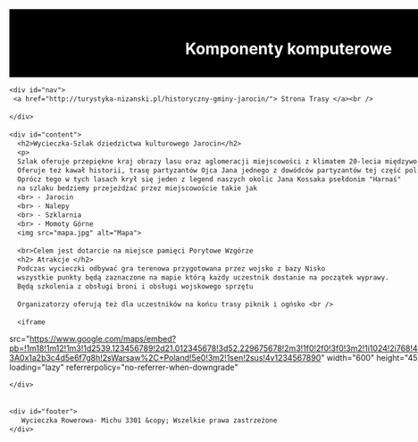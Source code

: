 <html lang="pl">
<head>
  <meta charset="utf-8">
  <title>Wycieczka Rowerowa</title>
  <meta name="description" content="Szlak Rowerowy SLO">
  <meta name="keywords" content="rower, pies, mambo żambo">
  <meta http-equiv="X-UA-Compatible" content="IE=edge,chrome=1">
  <style>
    #container {
      width: 1000px;
      margin: 0 auto;
    }
    #logo {
      background-color: black;
      color: white;
      text-align: center;
      padding: 15px;
    }
    #nav {
      float: left;
      background-color: lightgray;
      width: 120px;
      min-height: 850px;
      padding: 10px;
    }
    #content {
      float: left;
      padding: 20px;
      width: 640px;
    }
    #ad {
      float: left;
      width: 160px;
      min-height: 850px;
      padding: 10px;
      background-color: lightgray;
    }
    #footer {
      clear: both;
      background-color: black;
      color: white;
      text-align: center;
      padding: 20px;
    }
    #komp {
      float: center;
      width: 160px;
      min-height: 620px;
      padding: 10px;
 
      text-align: center;
    }
        #zdj {
      float: center;
      width: 160px;
      min-height: 850px;
      padding: 10px;
      background-color: lightgray;
  </style>
</head>
<body>
  <div id="container">
    <div id="logo">
      <h1>Komponenty komputerowe</h1>
    </div>

    <div id="nav">
     <a href="http://turystyka-nizanski.pl/historyczny-gminy-jarocin/"> Strona Trasy </a><br />
   
    </div>

    <div id="content">
      <h2>Wycieczka-Szlak dziedzictwa kulturowego Jarocin</h2>
      <p>
      Szlak oferuje przepiękne kraj obrazy lasu oraz aglomeracji miejscowości z klimatem 20-lecia międzywojennego
      Oferuje też kawał historii, trasę partyzantów Ojca Jana jednego z dowódców partyzantów tej część polski 
      Oprócz tego w tych lasach krył się jeden z legend naszych okolic Jana Kossaka psełdonim "Harnaś"
      na szlaku bedziemy przejeżdżać przez miejscowoście takie jak
      <br> - Jarocin
      <br> - Nalepy 
      <br> - Szklarnia 
      <br> - Momoty Górne 
      <img src="mapa.jpg" alt="Mapa">
      
      <br>Celem jest dotarcie na miejsce pamięci Porytowe Wzgórze
      <h2> Atrakcje </h2>
      Podczas wycieczki odbywać gra terenowa przygotowana przez wojsko z bazy Nisko
      wszystkie punkty będą zaznaczone na mapie którą każdy uczestnik dostanie na początek wyprawy.
      Będą szkolenia z obsługi broni i obsługi wojskowego sprzętu
      
      Organizatorzy oferują też dla uczestników na końcu trasy piknik i ogńsko <br />

      <iframe
  src="https://www.google.com/maps/embed?pb=!1m18!1m12!1m3!1d2539.123456789!2d21.012345678!3d52.229675678!2m3!1f0!2f0!3f0!3m2!1i1024!2i768!4f13.1!3m3!1m2!1s0x471ecc9c7777d7b3%3A0x1a2b3c4d5e6f7g8h!2sWarsaw%2C+Poland!5e0!3m2!1sen!2sus!4v1234567890"
  width="600"
  height="450"
  style="border:0;"
  allowfullscreen=""
  loading="lazy"
  referrerpolicy="no-referrer-when-downgrade"
></iframe>

      
      


    
    </div>
 
   
    <div id="footer">
       Wycieczka Rowerowa- Michu 3301 &copy; Wszelkie prawa zastrzeżone
    </div>
  </div>
</body>
</html>
